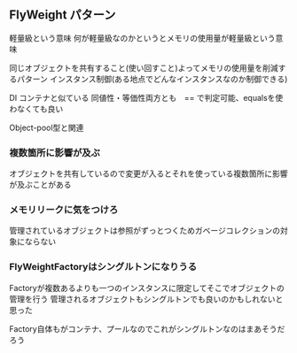 ## FlyWeight パターン
軽量級という意味
何が軽量級なのかというとメモリの使用量が軽量級という意味

同じオブジェクトを共有すること(使い回すこと)よってメモリの使用量を削減するパターン
インスタンス制御(ある地点でどんなインスタンスなのか制御できる)

DI コンテナと似ている
同値性・等価性両方とも　== で判定可能、equalsを使わなくても良い

Object-pool型と関連

### 複数箇所に影響が及ぶ
オブジェクトを共有しているので変更が入るとそれを使っている複数箇所に影響が及ぶことがある

### メモリリークに気をつけろ
管理されているオブジェクトは参照がずっとつくためガベージコレクションの対象にならない

### FlyWeightFactoryはシングルトンになりうる
Factoryが複数あるよりも一つのインスタンスに限定してそこでオブジェクトの管理を行う
管理されるオブジェクトもシングルトンでも良いのかもしれないと思った

Factory自体もがコンテナ、プールなのでこれがシングルトンなのはまあそうだろう
